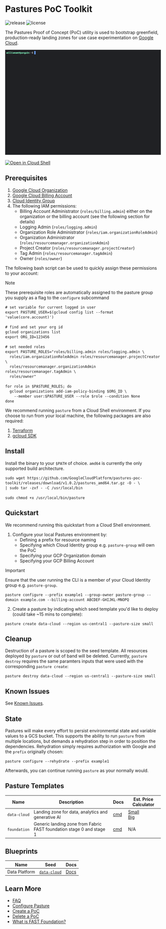 # Pastures PoC Toolkit

![release](https://img.shields.io/github/v/release/googlecloudplatform/pastures-poc-toolkit) ![license](https://img.shields.io/github/license/GoogleCloudPlatform/pastures-poc-toolkit)

The Pastures Proof of Concept (PoC) utility is used to bootstrap greenfield, production-ready landing zones for use case experimentation on [Google Cloud](https://cloud.google.com/).

![demo-gif](assets/demo.gif)

[![Open in Cloud Shell](https://gstatic.com/cloudssh/images/open-btn.svg)](https://shell.cloud.google.com/cloudshell/editor?cloudshell_git_repo=http://github.com/GoogleCloudPlatform/pastures-poc-toolkit.git)

## Prerequisites
1. [Google Cloud Organization](https://cloud.google.com/resource-manager/docs/cloud-platform-resource-hierarchy#organizations)
2. [Google Cloud Billing Account](https://cloud.google.com/billing/docs/how-to/manage-billing-account)
3. [Cloud Identity Group](https://support.google.com/cloudidentity/answer/9400082)
4. The following IAM permissions:
    - Billing Account Administrator (`roles/billing.admin`) either on the organization or the billing account (see the following section for details)
    - Logging Admin (`roles/logging.admin`)
    - Organization Role Administrator (`roles/iam.organizationRoleAdmin`)
    - Organization Administrator (`roles/resourcemanager.organizationAdmin`)
    - Project Creator (`roles/resourcemanager.projectCreator`)
    - Tag Admin (`roles/resourcemanager.tagAdmin`)
    - Owner (`roles/owner`)

The following bash script can be used to quickly assign these permissions to your account:

> [!NOTE]
> These prerequisite roles are automatically assigned to the pasture group you supply as a flag to the `configure` subcommand

```shell
# set variable for current logged in user
export PASTURE_USER=$(gcloud config list --format 'value(core.account)')

# find and set your org id
gcloud organizations list
export ORG_ID=123456

# set needed roles
export PASTURE_ROLES="roles/billing.admin roles/logging.admin \
  roles/iam.organizationRoleAdmin roles/resourcemanager.projectCreator \
  roles/resourcemanager.organizationAdmin roles/resourcemanager.tagAdmin \
  roles/owner"

for role in $PASTURE_ROLES; do
  gcloud organizations add-iam-policy-binding $ORG_ID \
    --member user:$PASTURE_USER --role $role --condition None
done
```

We recommend running `pasture` from a Cloud Shell environment. If you choose to run from your local machine, the following packages are also required:
1. [Terraform](https://developer.hashicorp.com/terraform/install)
2. [gcloud SDK](https://cloud.google.com/sdk/docs/install)

## Install

Install the binary to your `$PATH` of choice. `amd64` is currently the only supported build architecture.
<!-- x-release-please-start-version -->
```shell
sudo wget https://github.com/GoogleCloudPlatform/pastures-poc-toolkit/releases/download/v1.0.2/pastures_amd64.tar.gz -O - \
| sudo tar -zxf - -C /usr/local/bin

sudo chmod +x /usr/local/bin/pasture
```
<!-- x-release-please-end -->
## Quickstart

We recommend running this quickstart from a Cloud Shell environment.

1. Configure your local Pastures environment by:
    - Defining a prefix for resource naming
    - Specifying which Cloud Identity group e.g. `pasture-group` will own the PoC
    - Specifying your GCP Organization domain
    - Specifying your GCP Billing Account

> [!IMPORTANT]
> Ensure that the user running the CLI is a member of your Cloud Identity group e.g. `pasture-group`.

```shell
pasture configure --prefix example1 --group-owner pasture-group --domain example.com --billing-account ABCDEF-GHIJKL-MNOPQ
```

2. Create a pasture by indicating which seed template you'd like to deploy (could take ~15 mins to complete):

```shell
pasture create data-cloud --region us-central1 --pasture-size small
```

## Cleanup

Destruction of a pasture is scoped to the seed template. All resources deployed by `pasture` or out of band will be deleted. Currently, `pasture destroy` requires the same paramters inputs that were used with the corresponding `pasture create`:

```shell
pasture destroy data-cloud --region us-central1 --pasture-size small
```

## Known Issues

See [Known Issues](docs/known_issues.md).

## State

Pastures will make every effort to persist environmental state and variable values to a GCS bucket. This supports the ability to run `pasture` from multiple locations, but demands a rehydration step in order to position the dependencies. Rehydration simply requires authorization with Google and the `prefix` originally chosen:

```shell
pasture configure --rehydrate --prefix example1
```

Afterwards, you can continue running `pasture` as your normally would.

## Pasture Templates

| Name | Description | Docs | Est. Price Calculator |
| ---- | ----------- | ---- | --------------------- |
| `data-cloud` | Landing zone for data, analytics and generative AI | [cmd](docs/pasture_create_data-cloud.md) | [Small](https://cloud.google.com/products/calculator-legacy#id=5c5c2811-605e-4bdd-94f6-d1c9a19defd5)<br>[Big](https://cloud.google.com/products/calculator-legacy#id=ab352e16-69de-4726-8e91-f1fe0475c3dc) |
| `foundation` | Generic landing zone from Fabric FAST foundation stage 0 and stage 1 | [cmd](docs/pasture_create_foundation.md) | N/A |

## Blueprints

| Name | Seed | Docs |
| ---- | ---- | ---- |
| Data Platform | [`data-cloud`](docs/pasture_create_data-cloud.md) | [Docs](https://github.com/GoogleCloudPlatform/cloud-foundation-fabric/tree/master/blueprints/data-solutions/data-platform-foundations) |

## Learn More

- [FAQ](docs/faq.md)
- [Configure Pasture](docs/pasture_configure.md)
- [Create a PoC](docs/pasture_create.md)
- [Delete a PoC](docs/pasture_destroy.md)
- [What is FAST Foundation?](https://github.com/GoogleCloudPlatform/cloud-foundation-fabric/blob/master/fast/README.md)
